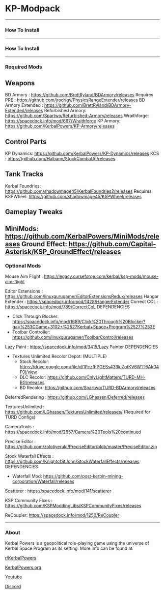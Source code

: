 # KP-Modpack
-------------------------------------------------------
### How To Install

-------------------------------------------------------
### How To Install

-------------------------------------------------------
### Required Mods
## Weapons
BD Armory : https://github.com/BrettRyland/BDArmory/releases
Requires PRE : https://github.com/jrodrigv/PhysicsRangeExtender/releases
BD Armory Extended : https://github.com/BrettRyland/BDArmory-Extended/releases
Refurbished Armory: https://github.com/Spartwo/Refurbished-Armory/releases
Wraithforge: https://spacedock.info/mod/667/Wraithforge
KP Armory: https://github.com/KerbalPowers/KP-Armory/releases

## Control Parts
KP Dynamics: https://github.com/KerbalPowers/KP-Dynamics/releases
KCS : https://github.com/Halbann/StockCombatAI/releases

## Tank Tracks
Kerbal Foundries: https://github.com/shadowmage45/KerbalFoundries2/releases
Requires KSPWheel: https://github.com/shadowmage45/KSPWheel/releases

## Gameplay Tweaks
MiniMods: https://github.com/KerbalPowers/MiniMods/releases
Ground Effect: https://github.com/Capital-Asterisk/KSP_GroundEffect/releases
-------------------------------------------------------
### Optional Mods
Mouse Aim Flight : https://legacy.curseforge.com/kerbal/ksp-mods/mouse-aim-flight

Editor Extensions : https://github.com/linuxgurugamer/EditorExtensionsRedux/releases
Hangar Extender : https://spacedock.info/mod/1428/HangerExtender
Correct COL : https://spacedock.info/mod/789/CorrectCoL
  DEPENDENCIES
  - Click Through Blocker: https://spacedock.info/mod/1689/Click%20Through%20Blocker?ga=%253CGame+3102+%2527Kerbal+Space+Program%2527%253E
  - Toolbar Controller: https://github.com/linuxgurugamer/ToolbarControl/releases

Lazy Paint : https://spacedock.info/mod/3415/Lazy Painter
  DEPENDENCIES
  - Textures Unlimited Recolor Depot: (MULTIPLE)
    + Stock Recolor: https://drive.google.com/file/d/1PczfhPGESs433kiZotKV6W1T6Ak04F0j/view
    + DLC Recolor: https://github.com/OnlyLightMatters/TURD-MH-BG/releases
    + BD Recolor: https://github.com/Spartwo/TURD-BDArmory/releases

DeferredRendering : https://github.com/LGhassen/Deferred/releases

TexturesUnlimited : https://github.com/LGhassen/TexturesUnlimited/releases/ (Required for TURD Configs)

CameraTools : https://spacedock.info/mod/2657/Camera%20Tools%20continued

Precise Editor : https://github.com/zolotiyeruki/PreciseEditor/blob/master/PreciseEditor.zip

Stock Waterfall Effects : https://github.com/KnightofStJohn/StockWaterfallEffects/releases
  DEPENDENCIES
  - Waterfall Mod: https://github.com/post-kerbin-mining-corporation/Waterfall/releases

Scatterer : https://spacedock.info/mod/141/scatterer

KSP Community Fixes : https://github.com/KSPModdingLibs/KSPCommunityFixes/releases

ReCoupler: https://spacedock.info/mod/1250/ReCoupler

-------------------------------------------------------
### About

Kerbal Powers is a geopolitical role-playing game using the universe of Kerbal Space Program as its setting. More info can be found at:

[r/KerbalPowers](https://old.reddit.com/r/KerbalPowers/)

[KerbalPowers.org](https://wiki.kerbalpowers.org/)

[Youtube](https://www.youtube.com/@KerbalPowers)

[Discord](https://discord.com/invite/UPg6K4W)
